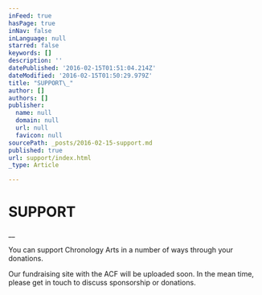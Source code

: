 ```yaml
---
inFeed: true
hasPage: true
inNav: false
inLanguage: null
starred: false
keywords: []
description: ''
datePublished: '2016-02-15T01:51:04.214Z'
dateModified: '2016-02-15T01:50:29.979Z'
title: "SUPPORT\_"
author: []
authors: []
publisher:
  name: null
  domain: null
  url: null
  favicon: null
sourcePath: _posts/2016-02-15-support.md
published: true
url: support/index.html
_type: Article

---
```

# SUPPORT 

__

You can support Chronology Arts in a number of ways through your donations. 

Our fundraising site with the ACF will be uploaded soon. In the mean time, please get in touch to discuss sponsorship or donations.